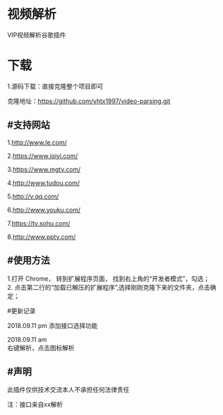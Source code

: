 # 视频解析
VIP视频解析谷歌插件
# 下载  

1.源码下载：直接克隆整个项目即可  

克隆地址：https://github.com/yhtx1997/video-parsing.git

#支持网站  
---
1.http://www.le.com/  

2.https://www.iqiyi.com/  

3.https://www.mgtv.com/  

4.http://www.tudou.com/  

5.http://v.qq.com/  

6.http://www.youku.com/  

7.https://tv.sohu.com/  

8.http://www.pptv.com/  

#使用方法  
---
1.打开 Chrome， 转到扩展程序页面， 找到右上角的“开发者模式”，勾选；  
2. 点击第二行的“加载已解压的扩展程序”,选择刚刚克隆下来的文件夹，点击确定；

#更新记录  

2018.09.11 pm 
添加接口选择功能 

2018.09.11 am  
右键解析，点击图标解析

#声明  
---
此插件仅供技术交流本人不承担任何法律责任  

注：接口来自xx解析  

